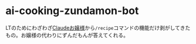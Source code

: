 # ai-cooking-zundamon-bot

LTのためにわざわざ[Claudeお嬢様](https://github.com/tosuri13/lady-claude)から`/recipe`コマンドの機能だけ剥がしてきたもの。お嬢様の代わりにずんだもんが答えてくれる。
